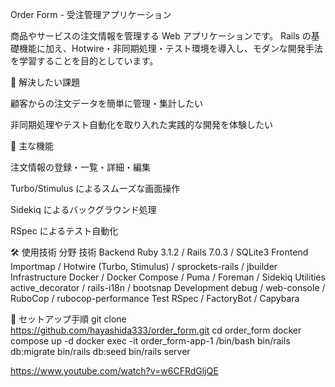 Order Form - 受注管理アプリケーション

商品やサービスの注文情報を管理する Web アプリケーションです。
Rails の基礎機能に加え、Hotwire・非同期処理・テスト環境を導入し、モダンな開発手法を学習することを目的としています。

🎯 解決したい課題

顧客からの注文データを簡単に管理・集計したい

非同期処理やテスト自動化を取り入れた実践的な開発を体験したい

🚀 主な機能

注文情報の登録・一覧・詳細・編集

Turbo/Stimulus によるスムーズな画面操作

Sidekiq によるバックグラウンド処理

RSpec によるテスト自動化

🛠 使用技術
分野	技術
Backend	Ruby 3.1.2 / Rails 7.0.3 / SQLite3
Frontend	Importmap / Hotwire (Turbo, Stimulus) / sprockets-rails / jbuilder
Infrastructure	Docker / Docker Compose / Puma / Foreman / Sidekiq
Utilities	active_decorator / rails-i18n / bootsnap
Development	debug / web-console / RuboCop / rubocop-performance
Test	RSpec / FactoryBot / Capybara

🏃 セットアップ手順
git clone https://github.com/hayashida333/order_form.git
cd order_form
docker compose up -d
docker exec -it order_form-app-1 /bin/bash
bin/rails db:migrate
bin/rails db:seed
bin/rails server

https://www.youtube.com/watch?v=w6CFRdGljQE
